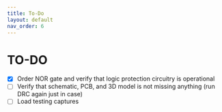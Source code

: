 ```yaml
---
title: To-Do
layout: default
nav_order: 6
---
```


# **TO-DO**


- [X] Order NOR gate and verify that logic protection circuitry is operational
- [ ] Verify that schematic, PCB, and 3D model is not missing anything (run DRC again just in case)
- [ ] Load testing captures